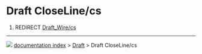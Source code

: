 # Draft CloseLine/cs
1.  REDIRECT [Draft\_Wire/cs](Draft_Wire/cs.md)



---
![](images/Right_arrow.png) [documentation index](../README.md) > [Draft](Draft_Workbench.md) > Draft CloseLine/cs
